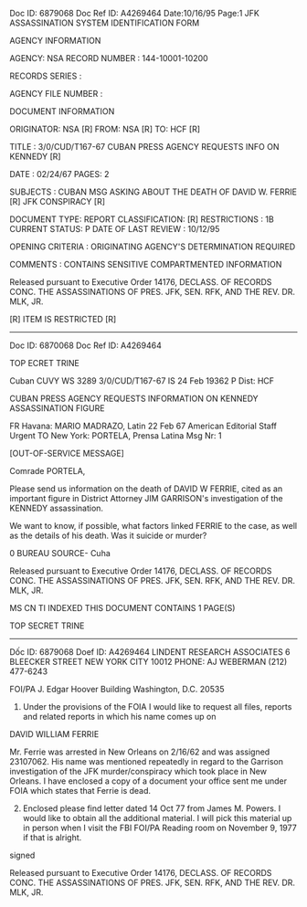 Doc ID: 6879068 Doc Ref ID: A4269464 Date:10/16/95
Page:1
JFK ASSASSINATION SYSTEM
IDENTIFICATION FORM

AGENCY INFORMATION

AGENCY: NSA
RECORD NUMBER : 144-10001-10200

RECORDS SERIES :

AGENCY FILE NUMBER :

DOCUMENT INFORMATION

ORIGINATOR: NSA [R]
FROM: NSA [R]
TO: HCF [R]

TITLE :
3/0/CUD/T167-67 CUBAN PRESS AGENCY REQUESTS INFO ON KENNEDY [R]

DATE : 02/24/67
PAGES: 2

SUBJECTS :
CUBAN MSG ASKING ABOUT THE DEATH OF DAVID W. FERRIE [R]
JFK CONSPIRACY [R]

DOCUMENT TYPE: REPORT
CLASSIFICATION: [R]
RESTRICTIONS : 1B
CURRENT STATUS: P
DATE OF LAST REVIEW : 10/12/95

OPENING CRITERIA :
ORIGINATING AGENCY'S DETERMINATION REQUIRED

COMMENTS :
CONTAINS SENSITIVE COMPARTMENTED INFORMATION

Released pursuant to Executive Order 14176, DECLASS. OF RECORDS CONC. THE ASSASSINATIONS OF
PRES. JFK, SEN. RFK, AND THE REV. DR. MLK, JR.

[R] ITEM IS RESTRICTED [R]

---

Doc ID: 6870068 Doc Ref ID: A4269464

TOP ECRET TRINE

Cuban CUVY WS 3289 3/0/CUD/T167-67
IS 24 Feb 19362 P
Dist: HCF

CUBAN PRESS AGENCY REQUESTS INFORMATION ON KENNEDY ASSASSINATION
FIGURE

FR Havana: MARIO MADRAZO, Latin 22 Feb 67
American Editorial Staff Urgent
TO New York: PORTELA, Prensa Latina
Msg Nr: 1

[OUT-OF-SERVICE MESSAGE]

Comrade PORTELA,

Please send us information on the death of DAVID W
FERRIE, cited as an important figure in District Attorney
JIM GARRISON's investigation of the KENNEDY assassination.

We want to know, if possible, what factors linked
FERRIE to the case, as well as the details of his death. Was
it suicide or murder?

0
BUREAU SOURCE- Cuha

Released pursuant to Executive Order 14176, DECLASS. OF RECORDS CONC. THE ASSASSINATIONS OF PRES. JFK, SEN. RFK, AND
THE REV. DR. MLK, JR.

MS CN TI
INDEXED
THIS DOCUMENT CONTAINS 1 PAGE(S)

TOP SECRET TRINE

---

Dốc ID: 6879068 Doef ID: A4269464
LINDENT RESEARCH ASSOCIATES
6 BLEECKER STREET NEW YORK CITY 10012 PHONE: AJ WEBERMAN (212) 477-6243

FOI/PA
J. Edgar Hoover Building
Washington, D.C. 20535

1. Under the provisions of the FOIA I would like to request all files,
reports and related reports in which his name comes up on

DAVID WILLIAM FERRIE

Mr. Ferrie was arrested in New Orleans on 2/16/62 and was assigned 23107062.
His name was mentioned repeatedly in regard to the Garrison investigation
of the JFK murder/conspiracy which took place in New Orleans. I have enclosed
a copy of a document your office sent me under FOIA which states that Ferrie
is dead.

2. Enclosed please find letter dated 14 Oct 77 from James M. Powers. I
would like to obtain all the additional material. I will pick this
material up in person when I visit the FBI FOI/PA Reading room on
November 9, 1977 if that is alright.

signed

Released pursuant to Executive Order 14176, DECLASS. OF RECORDS CONC. THE ASSASSINATIONS OF PRES. JFK,
SEN. RFK, AND THE REV. DR. MLK, JR.
